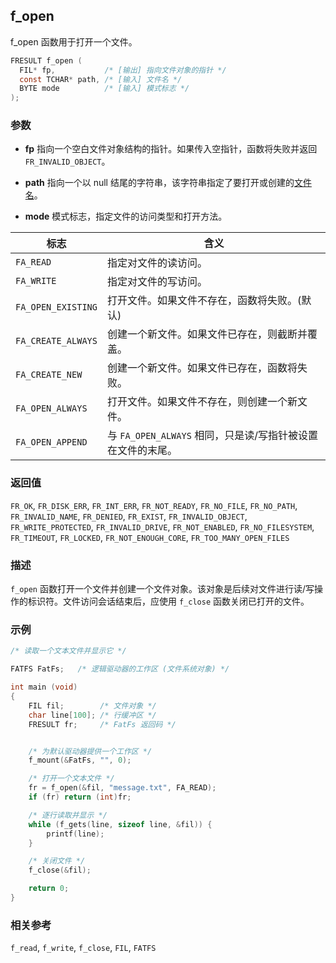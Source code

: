 ## f_open

f_open 函数用于打开一个文件。

```c
FRESULT f_open (
  FIL* fp,           /* [输出] 指向文件对象的指针 */
  const TCHAR* path, /* [输入] 文件名 */
  BYTE mode          /* [输入] 模式标志 */
);
```

### 参数

*   **fp**
    指向一个空白文件对象结构的指针。如果传入空指针，函数将失败并返回 `FR_INVALID_OBJECT`。

*   **path**
    指向一个以 null 结尾的字符串，该字符串指定了要打开或创建的[文件名](filename.md)。

*   **mode**
    模式标志，指定文件的访问类型和打开方法。

| 标志 | 含义 |
| --- | --- |
| `FA_READ` | 指定对文件的读访问。 |
| `FA_WRITE` | 指定对文件的写访问。 |
| `FA_OPEN_EXISTING` | 打开文件。如果文件不存在，函数将失败。(默认) |
| `FA_CREATE_ALWAYS` | 创建一个新文件。如果文件已存在，则截断并覆盖。 |
| `FA_CREATE_NEW` | 创建一个新文件。如果文件已存在，函数将失败。 |
| `FA_OPEN_ALWAYS` | 打开文件。如果文件不存在，则创建一个新文件。 |
| `FA_OPEN_APPEND` | 与 `FA_OPEN_ALWAYS` 相同，只是读/写指针被设置在文件的末尾。 |

### 返回值

`FR_OK`, `FR_DISK_ERR`, `FR_INT_ERR`, `FR_NOT_READY`, `FR_NO_FILE`, `FR_NO_PATH`, `FR_INVALID_NAME`, `FR_DENIED`, `FR_EXIST`, `FR_INVALID_OBJECT`, `FR_WRITE_PROTECTED`, `FR_INVALID_DRIVE`, `FR_NOT_ENABLED`, `FR_NO_FILESYSTEM`, `FR_TIMEOUT`, `FR_LOCKED`, `FR_NOT_ENOUGH_CORE`, `FR_TOO_MANY_OPEN_FILES`

### 描述

`f_open` 函数打开一个文件并创建一个文件对象。该对象是后续对文件进行读/写操作的标识符。文件访问会话结束后，应使用 `f_close` 函数关闭已打开的文件。

### 示例

```c
/* 读取一个文本文件并显示它 */

FATFS FatFs;   /* 逻辑驱动器的工作区 (文件系统对象) */

int main (void)
{
    FIL fil;        /* 文件对象 */
    char line[100]; /* 行缓冲区 */
    FRESULT fr;     /* FatFs 返回码 */


    /* 为默认驱动器提供一个工作区 */
    f_mount(&FatFs, "", 0);

    /* 打开一个文本文件 */
    fr = f_open(&fil, "message.txt", FA_READ);
    if (fr) return (int)fr;

    /* 逐行读取并显示 */
    while (f_gets(line, sizeof line, &fil)) {
        printf(line);
    }

    /* 关闭文件 */
    f_close(&fil);

    return 0;
}
```

### 相关参考

`f_read`, `f_write`, `f_close`, `FIL`, `FATFS`

